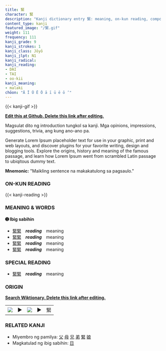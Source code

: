 ```yaml
---
title: 緊
character: 緊
description: "Kanji dictionary entry 緊: meaning, on-kun reading, compounds, origin, related kanji"
content_type: kanji
featured_image: "/緊.gif"
weight: 111
frequency: 111
kanji_grade: 9
kanji_strokes: 1
kanji_class: Jōyō
kanji_jlpt: N1
kanji_radical: 
kanji_reading: 
- DAI
- TAI
- oo-kii
kanji_meaning:
- malaki
chōon: "Ā Ī Ū Ē Ō ā ī ū ē ō ’"
---
```

[//]: # (Don't edit the line below. Kanji animated GIF code is automatically generated.)
{{< kanji-gif >}}

[//]: # (Edit below this line.)

**[Edit this at Github. Delete this link after editing.](https://github.com/tim0g/tim/tree/main/content/kanji/緊/index.md)**

Magsulat dito ng introduction tungkol sa kanji. Mga opinions, impressions, suggestions, trivia, ang kung ano-ano pa.

Generate Lorem Ipsum placeholder text for use in your graphic, print and web layouts, and discover plugins for your favorite writing, design and blogging tools. Explore the origins, history and meaning of the famous passage, and learn how Lorem Ipsum went from scrambled Latin passage to ubiqitous dummy text.
 
**Mnemonic:** "Maikling sentence na makakatulong sa pagsaulo."

### ON-KUN READING

[//]: # (Don't edit the line below. ON-KUN READING code is automatically generated.)
{{< kanji-reading >}}

### MEANING & WORDS

#### ➊ **Ibig sabihin**
  - [緊](../緊)[緊](../緊)　***reading***　meaning
  - [緊](../緊)[緊](../緊)　***reading***　meaning
  - [緊](../緊)[緊](../緊)　***reading***　meaning
  - [緊](../緊)[緊](../緊)　***reading***　meaning

### SPECIAL READING
  - [緊](../緊)[緊](../緊)　***reading***　meaning

### ORIGIN

**[Search Wiktionary. Delete this link after editing.](https://wiktionary.org/wiki/緊)**
<table class="kanji-table"><tr><td>
<img src="60px-緊-bronze.svg.png">
</td><td>▶</td><td>
<img src="60px-緊-oracle.svg.png">
</td><td>▶</td>
<td class="kanji-origin">緊</td>
</tr></table>

### RELATED KANJI
- Miyembro ng pamilya: [父](../父) [母](../母) [兄](../兄) [弟](../弟) [緊](../緊) [娘](../娘)
- Magkatulad ng ibig sabihin: [日](../日)
